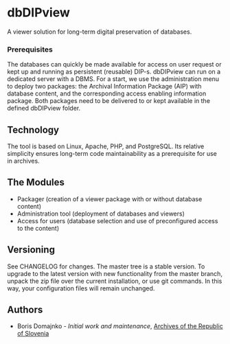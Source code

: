 # dbDIPview

A viewer solution for long-term digital preservation of databases.

### Prerequisites
The databases can quickly be made available for access on user request or kept up and running as persistent (reusable) DIP-s. dbDIPview can run on a dedicated server with a DBMS. For a start, we use the administration menu to deploy two packages: the Archival Information Package (AIP) with database content, and the corresponding access enabling information package. Both packages need to be delivered to or kept available in the defined dbDIPview folder.

## Technology
The tool is based on Linux, Apache, PHP, and PostgreSQL. Its relative simplicity ensures long-term code maintainability as a prerequisite for use in archives. 

## The Modules
* Packager (creation of a viewer package with or without database content)
* Administration tool (deployment of databases and viewers)
* Access for users (database selection and use of preconfigured access to the content)

## Versioning
See CHANGELOG for changes. The master tree is a stable version. To upgrade to the latest version with new functionality from the master branch, unpack the zip file over the current installation, or use git commands. In this way, your configuration files will remain unchanged.

## Authors
* Boris Domajnko - *Initial work and maintenance*, [Archives of the Republic of Slovenia](http://www.arhiv.gov.si/en/)
